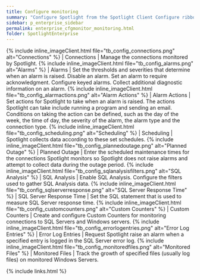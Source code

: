 ```yaml
---
title: Configure monitoring
summary: "Configure Spotlight from the Spotlight Client Configure ribbon."
sidebar: p_enterprise_sidebar
permalink: enterprise_cfgmonitor_monitoring.html
folder: SpotlightEnterprise
---
```


{% include inline_imageClient.html file="tb_config_connections.png" alt="Connections" %} | Connections | Manage the connections monitored by Spotlight.
{% include inline_imageClient.html file="tb_config_alarms.png" alt="Alarms" %} | Alarms | Set the thresholds and severities that determine when an alarm is raised. Disable an alarm. Set an alarm to require acknowledgment. Configure keyed alarms. Collect additional diagnostic information on an alarm.
{% include inline_imageClient.html file="tb_config_alarmactions.png" alt="Alarm Actions" %} | Alarm Actions | Set actions for Spotlight to take when an alarm is raised. The actions Spotlight can take include running a program and sending an email. Conditions on taking the action can be defined, such as the day of the week, the time of day, the severity of the alarm, the alarm type and the connection type.
{% include inline_imageClient.html file="tb_config_scheduling.png" alt="Scheduling" %} | Scheduling | Spotlight collects data according to these set schedules.
{% include inline_imageClient.html file="tb_config_plannedoutage.png" alt="Planned Outage" %} | Planned Outage | Enter the scheduled maintenance times for the connections Spotlight monitors so Spotlight does not raise alarms and attempt to collect data during the outage period.
{% include inline_imageClient.html file="tb_config_sqlanalysisfilters.png" alt="SQL Analysis" %} | SQL Analysis | Enable SQL Analysis. Configure the filters used to gather SQL Analysis data.
{% include inline_imageClient.html file="tb_config_sqlserverresponse.png" alt="SQL Server Response Time" %} | SQL Server Response Time | Set the SQL statement that is used to measure SQL Server response time.
{% include inline_imageClient.html file="tb_config_customcounters.png" alt="Custom Counters" %} | Custom Counters | Create and configure Custom Counters for monitoring connections to SQL Servers and Windows servers.
{% include inline_imageClient.html file="tb_config_errorlogentries.png" alt="Error Log Entries" %} | Error Log Entries | Request Spotlight raise an alarm when a specified entry is logged in the SQL Server error log.
{% include inline_imageClient.html file="tb_config_monitoredfiles.png" alt="Monitored Files" %} | Monitored Files | Track the growth of specified files (usually log files) on monitored Windows Servers.

{% include links.html %}
